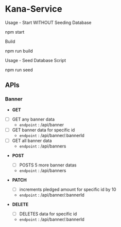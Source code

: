# Kana-Service

Usage - Start WITHOUT Seeding Database

npm start

Build

npm run build

Usage - Seed Database Script

npm run seed

## APIs
### Banner
- **GET**
 - [ ] GET any banner data
    - `endpoint` : /api/banner
 - [ ] GET banner data for specific id
    - `endpoint` : /api/banner/:bannerId
 - [ ] GET all banner data
    - `endpoint` : /api/banners

- **POST**
   - [ ] POSTS 5 more banner datas
    - `endpoint` : /api/banners

- **PATCH**
   - [ ] increments pledged amount for specific id by 10
    - `endpoint` : /api/banner/:bannerId

- **DELETE**
   - [ ] DELETES data for specific id
    - `endpoint` : /api/banner/:bannerId
